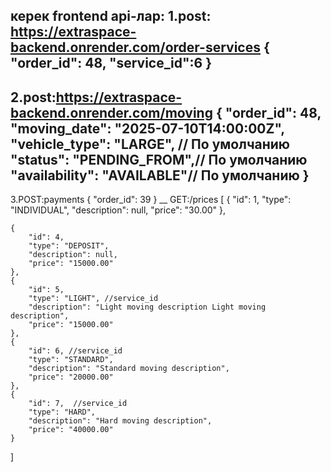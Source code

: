 

керек frontend api-лар:
1.post: https://extraspace-backend.onrender.com/order-services
{
  "order_id": 48,
  "service_id":6 
} 
--
2.post:https://extraspace-backend.onrender.com/moving
{
    "order_id": 48,
    "moving_date": "2025-07-10T14:00:00Z",
    "vehicle_type": "LARGE", // По умолчанию
    "status": "PENDING_FROM",// По умолчанию
    "availability": "AVAILABLE"// По умолчанию
}
--
3.POST:payments
{
  "order_id": 39
}
__
GET:/prices
[
    {
        "id": 1,
        "type": "INDIVIDUAL",
        "description": null,
        "price": "30.00"
    },
    
    {
        "id": 4,
        "type": "DEPOSIT",
        "description": null,
        "price": "15000.00"
    },
    {
        "id": 5,
        "type": "LIGHT", //service_id 
        "description": "Light moving description Light moving description",
        "price": "15000.00"
    },
    {
        "id": 6, //service_id 
        "type": "STANDARD",
        "description": "Standard moving description",
        "price": "20000.00"
    },
    {
        "id": 7,  //service_id 
        "type": "HARD",
        "description": "Hard moving description",
        "price": "40000.00"
    }
]